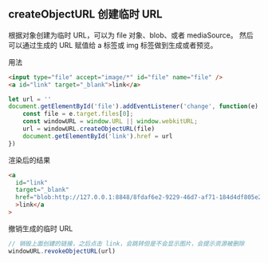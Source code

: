 ## createObjectURL 创建临时 URL

根据对象创建为临时 URL，可以为 file 对象、blob、或者 mediaSource。
然后可以通过生成的 URL 赋值给 a 标签或 img 标签做到生成或者预览。

用法

```html
<input type="file" accept="image/*" id="file" name="file" />
<a id="link" target="_blank">link</a>
```

```JavaScript
let url = ''
document.getElementById('file').addEventListener('change', function(e) {
    const file = e.target.files[0];
    const windowURL = window.URL || window.webkitURL;
    url = windowURL.createObjectURL(file)
    document.getElementById('link').href = url
})
```

渲染后的结果

```html
<a
  id="link"
  target="_blank"
  href="blob:http://127.0.0.1:8848/8fdaf6e2-9229-46d7-af71-184d4df805e2"
  >link</a
>
```

撤销生成的临时 URL

```JavaScript
// 销毁上面创建的链接，之后点击 link，会跳转但是不会显示图片，会提示资源被删除
windowURL.revokeObjectURL(url)
```
